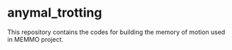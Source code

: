 # anymal_trotting
This repository contains the codes for building the memory of motion used in MEMMO project.
